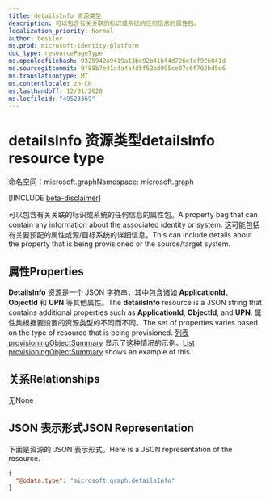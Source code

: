 ```yaml
---
title: detailsInfo 资源类型
description: 可以包含有关关联的标识或系统的任何信息的属性包。
localization_priority: Normal
author: besiler
ms.prod: microsoft-identity-platform
doc_type: resourcePageType
ms.openlocfilehash: 9325942a9419a13be92b41bf4d726efcf926041d
ms.sourcegitcommit: 9f88b7e41a4a4a4d5f52bd995ce07c6f702bd5d6
ms.translationtype: MT
ms.contentlocale: zh-CN
ms.lasthandoff: 12/01/2020
ms.locfileid: "49523369"
---
```

# <a name="detailsinfo-resource-type"></a><span data-ttu-id="eb871-103">detailsInfo 资源类型</span><span class="sxs-lookup"><span data-stu-id="eb871-103">detailsInfo resource type</span></span>

<span data-ttu-id="eb871-104">命名空间：microsoft.graph</span><span class="sxs-lookup"><span data-stu-id="eb871-104">Namespace: microsoft.graph</span></span>

[!INCLUDE [beta-disclaimer](../../includes/beta-disclaimer.md)]

<span data-ttu-id="eb871-105">可以包含有关关联的标识或系统的任何信息的属性包。</span><span class="sxs-lookup"><span data-stu-id="eb871-105">A property bag that can contain any information about the associated identity or system.</span></span> <span data-ttu-id="eb871-106">这可能包括有关要预配的属性或源/目标系统的详细信息。</span><span class="sxs-lookup"><span data-stu-id="eb871-106">This can include details about the property that is being provisioned or the source/target system.</span></span>

## <a name="properties"></a><span data-ttu-id="eb871-107">属性</span><span class="sxs-lookup"><span data-stu-id="eb871-107">Properties</span></span>
<span data-ttu-id="eb871-108">**DetailsInfo** 资源是一个 JSON 字符串，其中包含诸如 **ApplicationId**、 **ObjectId** 和 **UPN** 等其他属性。</span><span class="sxs-lookup"><span data-stu-id="eb871-108">The **detailsInfo** resource is a JSON string that contains additional properties such as **ApplicationId**, **ObjectId**, and **UPN**.</span></span> <span data-ttu-id="eb871-109">属性集根据要设置的资源类型的不同而不同。</span><span class="sxs-lookup"><span data-stu-id="eb871-109">The set of properties varies based on the type of resource that is being provisioned.</span></span> <span data-ttu-id="eb871-110">[列表 provisioningObjectSummary](../api/provisioningobjectsummary-list.md) 显示了这种情况的示例。</span><span class="sxs-lookup"><span data-stu-id="eb871-110">[List provisioningObjectSummary](../api/provisioningobjectsummary-list.md) shows an example of this.</span></span>

## <a name="relationships"></a><span data-ttu-id="eb871-111">关系</span><span class="sxs-lookup"><span data-stu-id="eb871-111">Relationships</span></span>
<span data-ttu-id="eb871-112">无</span><span class="sxs-lookup"><span data-stu-id="eb871-112">None</span></span>
## <a name="json-representation"></a><span data-ttu-id="eb871-113">JSON 表示形式</span><span class="sxs-lookup"><span data-stu-id="eb871-113">JSON Representation</span></span>
<span data-ttu-id="eb871-114">下面是资源的 JSON 表示形式。</span><span class="sxs-lookup"><span data-stu-id="eb871-114">Here is a JSON representation of the resource.</span></span>
<!--{
  "blockType": "resource",
  "@odata.type": "microsoft.graph.detailsInfo",
  "openType": true,
 "optionalProperties": [
 
 ],
}-->
``` json
{
  "@odata.type": "microsoft.graph.detailsInfo"
}
```


